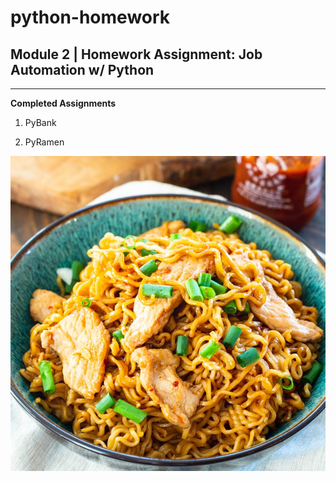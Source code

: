 # python-homework

## Module 2 | Homework Assignment: Job Automation w/ Python



---

**Completed Assignments**

1. PyBank

2. PyRamen


![Spicy Miso Ramen!](Images/spicy-pork-ramen-5.jpg)